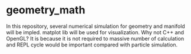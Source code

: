 # geometry_math

In this repository, several numerical simulation for geometry and manifold will be impled. matplot lib will be used for visualization. Why not C++ and OpenGL? It is because it is not required to massive number of calculation and REPL cycle would be important compared with particle simulation.